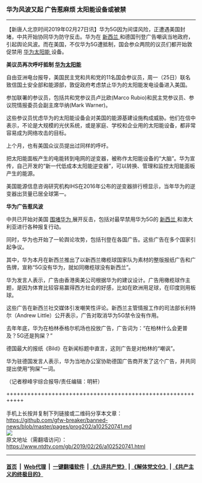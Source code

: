 ### 华为风波又起 广告惹麻烦 太阳能设备或被禁
------------------------

<div class="post_content">
 <p>
  【新唐人北京时间2019年02月27日讯】华为5G因为间谍风险，正遭遇美国封堵，中共开始协同华为防守反击。华为在
  <a href="https://www.ntdtv.com/gb/新西兰.htm">
   新西兰
  </a>
  和德国刊登广告嘲讽当地政府，引起舆论风波。而在美国，不仅华为5G遭抵制，国会参众两院的议员们都开始敦促禁用
  <a href="https://www.ntdtv.com/gb/华为太阳能.htm">
   华为太阳能
  </a>
  设备。
 </p>
 <p>
  <strong>
   美议员再次呼吁抵制
   <a href="https://www.ntdtv.com/gb/华为太阳能.htm">
    华为太阳能
   </a>
  </strong>
 </p>
 <p>
  自由亚洲电台报导，美国民主党和共和党的11名国会参议员，周一（25日）联名致信国土安全部和能源部，敦促政府考虑禁止华为的太阳能发电设备进入美国。
 </p>
 <p>
  参加联署的参议员，包括共和党参议员卢比欧(Marco Rubio)和民主党参议员、参议院情报委员会副主席华纳(Mark Warner)。
 </p>
 <p>
  这些参议员忧虑华为的太阳能设备会对美国的能源基建设施构成威胁。他们在信中表示，不论是大规模的光伏系统，或是家庭、学校和企业用的太阳能设备，都非常容易成为网络攻击的目标。
 </p>
 <p>
  上个月，也有美国众议员提出过同样的呼吁。
 </p>
 <p>
  把太阳能面板产生的电能转到电网的逆变器，被称作太阳能设备的“大脑”。华为宣传，自己开发的“新一代低成本太阳能逆变器”，可以转换、管理和监控太阳能面板产生的能源。
 </p>
 <p>
  美国能源信息咨询研究机构IHS在2016年公布的逆变器排行榜显示，当年华为的逆变器出货量已居全球第一。
 </p>
 <p>
  <strong>
   华为广告惹风波
  </strong>
 </p>
 <p>
  中共已开始对美国
  <a href="https://www.ntdtv.com/gb/围堵华为.htm">
   围堵华为
  </a>
  展开反击，包括对最早禁用华为5G的
  <a href="https://www.ntdtv.com/gb/新西兰.htm">
   新西兰
  </a>
  和澳大利亚进行各种报复行动。
 </p>
 <p>
  同时，华为也开始了一轮舆论攻势，包括刊登在各国广告。这些广告在多个国家引起争议。
 </p>
 <p>
  其中，华为本月在新西兰推出了以新西兰橄榄球国家队为素材的整版报纸广告和广告牌，宣称“5G没有华为，就如同橄榄球没有新西兰”。
 </p>
 <p>
  华为发言人表示，广告由香港奥美公司根据华为的建议设计。广告用橄榄球作主题，是因为体育比较容易赢得西方社会的好感，比如在欧洲用足球，在印度则用板球。
 </p>
 <p>
  这些广告在新西兰社交媒体引发嘲笑性评论。新西兰主管情报工作的司法部长利特尔（Andrew Little）公开表示，广告对取消华为5G禁令没有作用。
 </p>
 <p>
  去年年底，华为在柏林泰格尔机场也投放广告，广告词为：“在柏林什么会更普及？5G还是狗屎？”
 </p>
 <p>
  德国最大的报纸《Bild》在新闻标题中直言，这则广告是对柏林的“嘲讽”。
 </p>
 <p>
  华为驻德国发言人表示，华为当地办公室协助德国广告商开发了这个广告，并共同提出使用“狗屎”一词。
 </p>
 <p>
  （记者穆峰宇综合报导/责任编辑：明轩）
 </p>
 <div class="single_ad">
 </div>
</div>

+++++++++++++++++++++++++++++++++++++++++++++++++++++++++++<br/><br/>
手机上长按并复制下列链接或二维码分享本文章：<br/>
https://github.com/gfw-breaker/banned-news/blob/master/pages/prog202/a102520741.md <br/>
<a href='https://github.com/gfw-breaker/banned-news/blob/master/pages/prog202/a102520741.md'><img src='https://github.com/gfw-breaker/banned-news/blob/master/pages/prog202/a102520741.md.png'/></a> <br/>
原文地址（需翻墙访问）：https://www.ntdtv.com/gb/2019/02/26/a102520741.html


------------------------
#### [首页](https://github.com/gfw-breaker/banned-news/blob/master/README.md) &nbsp;|&nbsp; [Web代理](https://github.com/labour-camp/helloworld) &nbsp;|&nbsp; [一键翻墙软件](https://github.com/gfw-breaker/nogfw/blob/master/README.md) &nbsp;| [《九评共产党》](https://github.com/gfw-breaker/9ping.md/blob/master/README.md#九评之一评共产党是什么) | [《解体党文化》](https://github.com/gfw-breaker/jtdwh.md/blob/master/README.md) | [《共产主义的终极目的》](https://github.com/gfw-breaker/gczydzjmd.md/blob/master/README.md)

